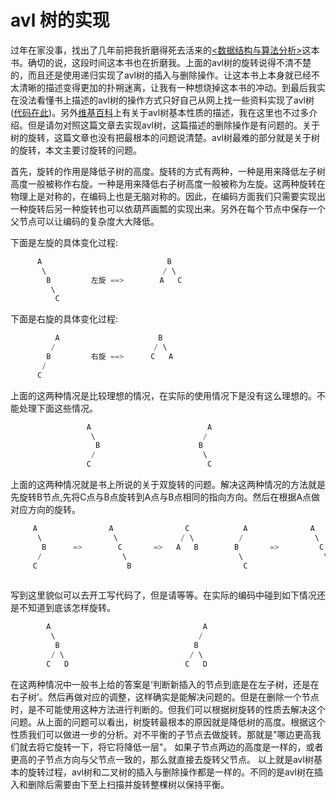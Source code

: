 # avl 树的实现
  过年在家没事，找出了几年前把我折磨得死去活来的[<数据结构与算法分析>](http://book.douban.com/subject/1971825/)这本书。确切的说，这段时间这本书也在折磨我。上面的avl树的旋转说得不清不楚的，而且还是使用递归实现了avl树的插入与删除操作。让这本书上本身就已经不太清晰的描述变得更加的扑朔迷离，让我有一种想烧掉这本书的冲动。到最后我实在没法看懂书上描述的avl树的操作方式只好自己从网上找一些资料实现了avl树([代码在此](https://github.com/leyafo/practice-algorithm/blob/master/DataStruct/avl_tree.c))。另外[维基百科](http://zh.wikipedia.org/wiki/AVL%E6%A0%91)上有关于avl树基本性质的描述，我在这里也不过多介绍。但是请勿对照这篇文章去实现avl树，这篇描述的删除操作是有问题的。关于树的旋转，这篇文章也没有把最根本的问题说清楚。avl树最难的部分就是关于树的旋转，本文主要讨旋转的问题。  
  
  首先，旋转的作用是降低子树的高度。旋转的方式有两种，一种是用来降低左子树高度一般被称作右旋。一种是用来降低右子树高度一般被称为左旋。这两种旋转在物理上是对称的，在编码上也是无脑对称的。因此，在编码方面我们只需要实现出一种旋转后另一种旋转也可以依葫芦画瓢的实现出来。另外在每个节点中保存一个父节点可以让编码的复杂度大大降低。
  
  下面是左旋的具体变化过程:  
```C   
      A                            B  
       \                          / \  
        B         左旋 ==>        A   C   
         \    
          C   
```  

   下面是右旋的具体变化过程:  
```C  
          A                      B   
         /                      / \    
        B         右旋 ==>      C   A    
       /                            
      C   
```
   上面的这两种情况是比较理想的情况，在实际的使用情况下是没有这么理想的。不能处理下面这些情况。
```C 
                 A                          A
                  \                        /
                   B                      B
                  /                        \
                 C	                        C
```
  上面的这两种情况就是书上所说的关于双旋转的问题。解决这两种情况的方法就是先旋转B节点,先将C点与B点旋转到A点与B点相同的指向方向。然后在根据A点做对应方向的旋转。
```C
     A                A                C            A              A               C
      \                \              / \          /                \             / \
       B      =>        C       =>   A   B        B       =>         C      =>   A   B
      /                  \                         \                  \
     C                    B                         C                  B
     
```
   写到这里貌似可以去开工写代码了，但是请等等。在实际的编码中碰到如下情况还是不知道到底该怎样旋转。
```C
        A                                  A           
         \                                /
          B                              B
         / \                            / \
        C   D                          C   D
```
   在这两种情况中一般书上给的答案是‘判断新插入的节点到底是在左子树，还是在右子树’。然后再做对应的调整，这样确实是能解决问题的。但是在删除一个节点时，是不可能使用这种方法进行判断的。但我们可以根据树旋转的性质去解决这个问题。从上面的问题可以看出，树旋转最根本的原因就是降低树的高度。根据这个性质我们可以做进一步的分析。对不平衡的子节点去做旋转。那就是"哪边更高我们就去将它旋转一下，将它将降低一层"。 如果子节点两边的高度是一样的，或者更高的子节点方向与父节点一致的，那么就直接去旋转父节点。
   以上就是avl树基本的旋转过程，avl树和二叉树的插入与删除操作都是一样的。不同的是avl树在插入和删除后需要由下至上扫描并旋转整棵树以保持平衡。
  
